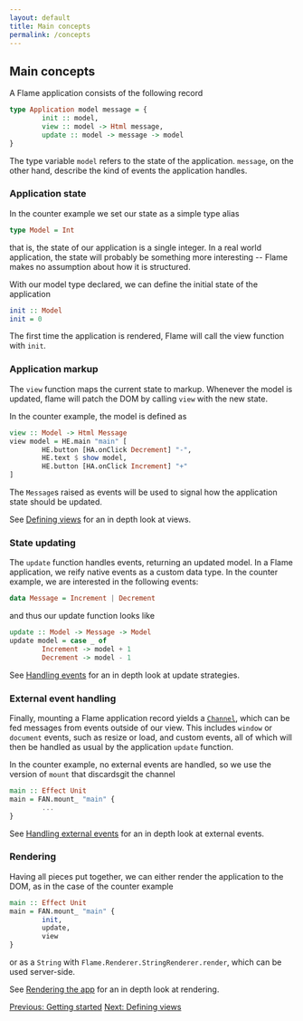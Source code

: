 ```yaml
---
layout: default
title: Main concepts
permalink: /concepts
---
```


## Main concepts

A Flame application consists of the following record
```haskell
type Application model message = {
        init :: model,
        view :: model -> Html message,
        update :: model -> message -> model
}
```
The type variable `model` refers to the state of the application. `message`, on the other hand, describe the kind of events the application handles.

### Application state

In the counter example we set our state as a simple type alias
```haskell
type Model = Int
```
that is, the state of our application is a single integer. In a real world application, the state will probably be something more interesting -- Flame makes no assumption about how it is structured.

With our model type declared, we can define the initial state of the application
```haskell
init :: Model
init = 0
```
The first time the application is rendered, Flame will call the view function with `init`.

### Application markup

The `view` function maps the current state to markup. Whenever the model is updated, flame will patch the DOM by calling `view` with the new state.

In the counter example, the model is defined as
```haskell
view :: Model -> Html Message
view model = HE.main "main" [
        HE.button [HA.onClick Decrement] "-",
        HE.text $ show model,
        HE.button [HA.onClick Increment] "+"
]
```
The `Message`s raised as events will be used to signal how the application state should be updated.

See [Defining views](views) for an in depth look at views.

### State updating

The `update` function handles events, returning an updated model. In a Flame application, we reify native events as a custom data type. In the counter example, we are interested in the following events:
```haskell
data Message = Increment | Decrement
```
and thus our update function looks like
```haskell
update :: Model -> Message -> Model
update model = case _ of
        Increment -> model + 1
        Decrement -> model - 1
```

See [Handling events](events) for an in depth look at update strategies.

### External event handling

Finally, mounting a Flame application record yields a [`Channel`](https://pursuit.purescript.org/packages/purescript-signal/10.1.0/docs/Signal.Channel), which can be fed messages from events outside of our view. This includes `window` or `document` events, such as resize or load, and custom events, all of which will then be handled as usual by the application `update` function.

In the counter example, no external events are handled, so we use the version of `mount` that discardsgit the channel
```haskell
main :: Effect Unit
main = FAN.mount_ "main" {
        ...
}
```

See [Handling external events](events#handling-external-events) for an in depth look at external events.

### Rendering

Having all pieces put together, we can either render the application to the DOM, as in the case of the counter example
```haskell
main :: Effect Unit
main = FAN.mount_ "main" {
        init,
        update,
        view
}
```
or as a `String` with `Flame.Renderer.StringRenderer.render`, which can be used server-side.

See [Rendering the app](rendering) for an in depth look at rendering.

<a href="/index" class="direction previous">Previous: Getting started</a>
<a href="/views" class="direction">Next: Defining views</a>
